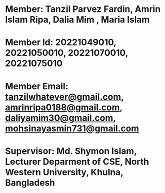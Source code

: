 # Member: Tanzil Parvez Fardin, Amrin Islam Ripa, Dalia Mim , Maria Islam

# Member Id: 20221049010, 20221050010, 20221070010, 20221075010

# Member Email: tanzilwhatever@gmail.com, amrinripa0188@gmail.com, daliyamim30@gmail.com, mohsinayasmin731@gmail.com

# Supervisor: Md. Shymon Islam, Lecturer Deparment of CSE, North Western University, Khulna, Bangladesh
